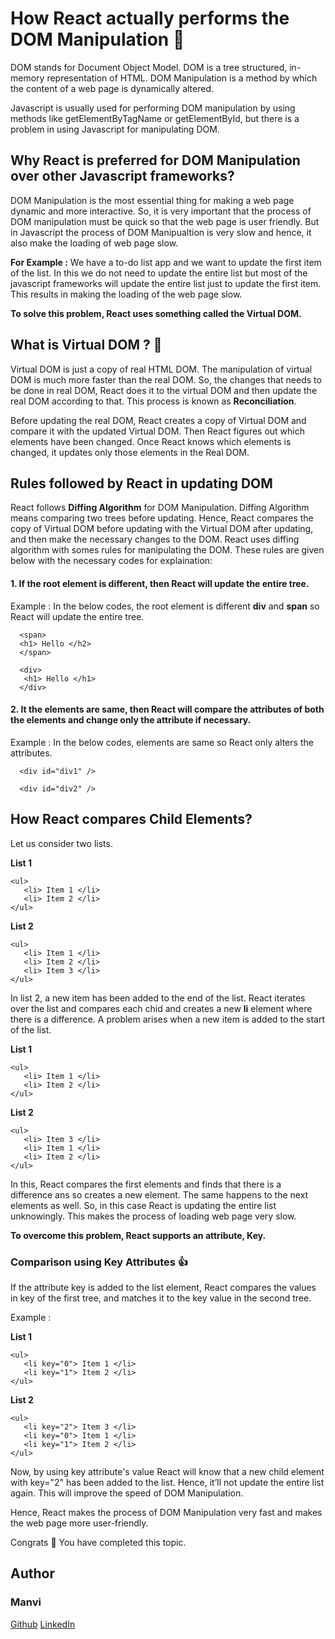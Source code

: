 # How React actually performs the DOM Manipulation :pencil:

DOM stands for Document Object Model. DOM is a tree structured, in-memory representation of HTML. DOM Manipulation is a method by which the content of a web page is dynamically altered.

Javascript is usually used for performing DOM manipulation by using methods like getElementByTagName or getElementById, but there is a problem in using Javascript for manipulating DOM.

## Why React is preferred for DOM Manipulation over other Javascript frameworks?

DOM Manipulation is the most essential thing for making a web page dynamic and more interactive. So, it is very important that the process of DOM manipulation must be quick so that the web page is user friendly. But in Javascript the process of DOM Manipualtion is very slow and hence, it also make the loading of web page slow. 

**For Example :** We have a to-do list app and we want to update the first item of the list. In this we do not need to update the entire list but most of the javascript frameworks will update the entire list just to update the first item. This results in making the loading of the web page slow. 

**To solve this problem, React uses something called the Virtual DOM.**


## What is Virtual DOM ? :beginner:

Virtual DOM is just a copy of real HTML DOM. The manipulation of virtual DOM is much more faster than the real DOM. So, the changes that needs to be done in real DOM, React does it to the virtual DOM and then update the real DOM according to that. This process is known as  **Reconciliation**. 

Before updating the real DOM, React creates a copy of Virtual DOM and compare it with the updated Virtual DOM. Then React figures out which elements have been changed. Once React knows which elements is changed, it updates only those elements in the Real DOM. 

## Rules followed by React in updating DOM

React follows **Diffing Algorithm**  for DOM Manipulation. Diffing Algorithm means comparing two trees before updating. Hence, React compares the copy of Virtual DOM before updating with the Virtual DOM after updating, and then make the necessary changes to the DOM. React uses diffing algorithm with somes rules for manipulating the DOM. These rules are given below with the necessary codes for explaination:

#### 1. If the root element is different, then React will update the entire tree.
  Example :  In the below codes, the root element is different **div** and **span** so React will update the entire tree.
  
 ```
   <span> 
   <h1> Hello </h2>
   </span>
 ```
     

``` 
  <div>
   <h1> Hello </h1>
  </div>
 ```

#### 2. It the elements are same, then React will compare the attributes of both the elements and change only the attribute if necessary.
 Example :  In the below codes, elements are same so React only alters the attributes.
  
 ```
   <div id="div1" />
 ```
     

``` 
  <div id="div2" />
```


## How React compares Child Elements?

Let us consider two lists.

**List 1**

```
<ul>
   <li> Item 1 </li>
   <li> Item 2 </li>
</ul>
```

**List 2**

```
<ul>
   <li> Item 1 </li>
   <li> Item 2 </li>
   <li> Item 3 </li>
</ul>
```
  
In list 2, a new item has been added to the end of the list. React iterates over the list and compares each chid and creates a new **li** element where there is a difference. A problem arises when a new item is added to the start of the list.

**List 1**

```
<ul>
   <li> Item 1 </li>
   <li> Item 2 </li>
</ul>
```

**List 2**

```
<ul>
   <li> Item 3 </li>
   <li> Item 1 </li>
   <li> Item 2 </li>
</ul>
```
 
In this, React compares the first elements and finds that there is a difference ans so creates a new element. The same happens to the next elements as well. So, in this case React is updating the entire list unknowingly. This makes the process of loading web page very slow.

**To overcome this problem, React supports an attribute, Key.**

### Comparison using Key Attributes :thumbsup:

If the attribute key is added to the list element, React compares the values in key of the first tree, and matches it to the key value in the second tree.

Example :

**List 1**

```
<ul>
   <li key="0"> Item 1 </li>
   <li key="1"> Item 2 </li>
</ul>
```

**List 2**

```
<ul>
   <li key="2"> Item 3 </li>
   <li key="0"> Item 1 </li>
   <li key="1"> Item 2 </li>
</ul>
```

Now, by using key attribute's value React will know that a new child element with key="2" has been added to the list. Hence, it’ll not update the entire list again. This will improve the speed of DOM Manipulation.

Hence, React makes the process of DOM Manipulation very fast and makes the web page more user-friendly.

Congrats :sparkler: You have completed this topic.

## Author 
### Manvi
[Github](https://gist.github.com/manvi-123894) 
[LinkedIn](https://www.linkedin.com/in/manvi-3b838b1b5/)



